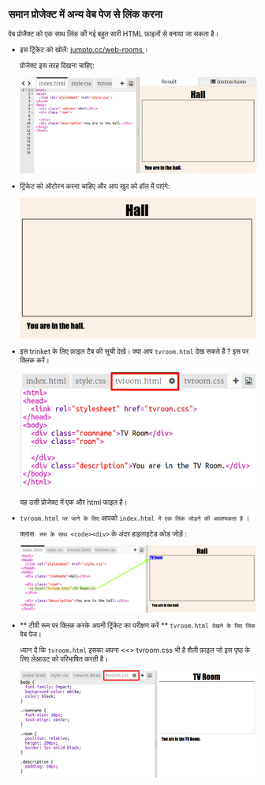 ## समान प्रोजेक्ट में अन्य वेब पेज से लिंक करना

वेब प्रोजैक्ट को एक साथ लिंक की गई बहुत सारी HTML फ़ाइलों से बनाया जा सकता है।

+ इस ट्रिंकेट को खोलें: <a href="https://trinket.io/html/f1486ddb24" target="_blank"> jumpto.cc/web-rooms </a> ।
    
    प्रोजेक्ट इस तरह दिखना चाहिए:
    
    ![स्क्रीनशॉट](images/rooms-starter.png)

+ ट्रिंकेट को ऑटोरन करना चाहिए और आप खुद को हॉल में पाएंगे:
    
    ![स्क्रीनशॉट](images/rooms-hall-start.png)

+ इस trinket के लिए फ़ाइल टैब की सूची देखें। क्या आप ` tvroom.html ` देख सकते हैं ? इस पर क्लिक करें।
    
    ![स्क्रीनशॉट](images/rooms-tvroom-html.png)
    
    यह उसी प्रोजेक्ट में एक और html फाइल है।

+ ` tvroom.html पर जाने के लिए ` आपको ` index.html में एक लिंक जोड़ने की आवश्यकता है ` ।
    
    क्लास ` रूम के साथ <code><div>` के अंदर हाइलाइटेड कोड जोड़ें </code> :
    
    ![स्क्रीनशॉट](images/rooms-link-tvroom.png)

+ ** टीवी रूम पर क्लिक करके अपनी ट्रिंकेट का परीक्षण करें ** ` tvroom.html देखने के लिए लिंक ` वेब पेज।
    
    ध्यान दें कि ` tvroom.html ` इसका अपना <<> tvroom.css भी है </code> शैली फ़ाइल जो इस पृष्ठ के लिए लेआउट को परिभाषित करती है।
    
    ![स्क्रीनशॉट](images/rooms-tvroom-unstyled.png)